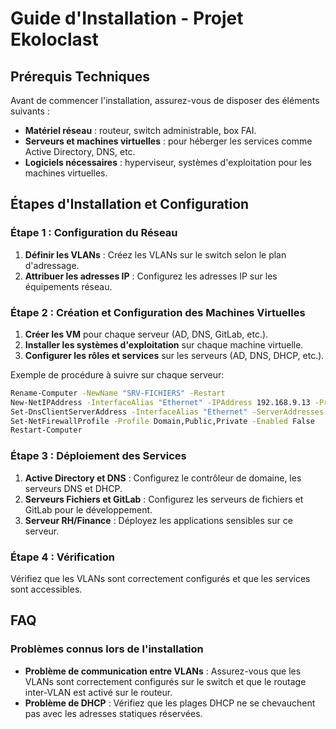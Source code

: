 # Guide d'Installation - Projet Ekoloclast

## Prérequis Techniques

Avant de commencer l'installation, assurez-vous de disposer des éléments suivants :
- **Matériel réseau** : routeur, switch administrable, box FAI.
- **Serveurs et machines virtuelles** : pour héberger les services comme Active Directory, DNS, etc.
- **Logiciels nécessaires** : hyperviseur, systèmes d'exploitation pour les machines virtuelles.

## Étapes d'Installation et Configuration

### Étape 1 : Configuration du Réseau

1. **Définir les VLANs** : Créez les VLANs sur le switch selon le plan d'adressage.
2. **Attribuer les adresses IP** : Configurez les adresses IP sur les équipements réseau.

### Étape 2 : Création et Configuration des Machines Virtuelles

1. **Créer les VM** pour chaque serveur (AD, DNS, GitLab, etc.).
2. **Installer les systèmes d'exploitation** sur chaque machine virtuelle.
3. **Configurer les rôles et services** sur les serveurs (AD, DNS, DHCP, etc.).

Exemple de procédure à suivre sur chaque serveur:
``` bash
Rename-Computer -NewName "SRV-FICHIERS" -Restart
New-NetIPAddress -InterfaceAlias "Ethernet" -IPAddress 192.168.9.13 -PrefixLength 24 -DefaultGateway 192.168.9.1
Set-DnsClientServerAddress -InterfaceAlias "Ethernet" -ServerAddresses 192.168.9.10
Set-NetFirewallProfile -Profile Domain,Public,Private -Enabled False
Restart-Computer
```

### Étape 3 : Déploiement des Services

1. **Active Directory et DNS** : Configurez le contrôleur de domaine, les serveurs DNS et DHCP.
2. **Serveurs Fichiers et GitLab** : Configurez les serveurs de fichiers et GitLab pour le développement.
3. **Serveur RH/Finance** : Déployez les applications sensibles sur ce serveur.

### Étape 4 : Vérification

Vérifiez que les VLANs sont correctement configurés et que les services sont accessibles.

## FAQ

### Problèmes connus lors de l'installation

- **Problème de communication entre VLANs** : Assurez-vous que les VLANs sont correctement configurés sur le switch et que le routage inter-VLAN est activé sur le routeur.
- **Problème de DHCP** : Vérifiez que les plages DHCP ne se chevauchent pas avec les adresses statiques réservées.

